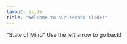 ```yaml
---
layout: slide
title: "Welcome to our second slide!"
---
```

"State of Mind"
Use the left arrow to go back!
